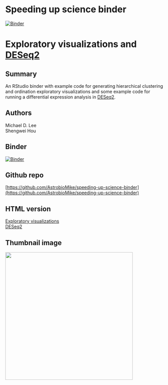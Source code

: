 # Speeding up science binder

[![Binder](https://mybinder.org/badge_logo.svg)](https://mybinder.org/v2/gh/AstrobioMike/speeding-up-science-binder/master?urlpath=rstudio)

#  Exploratory visualizations and [DESeq2](https://bioconductor.org/packages/release/bioc/html/DESeq2.html)

## Summary
An RStudio binder with example code for generating hierarchical clustering and ordination exploratory visualizations and some example code for running a differential expression analysis in [DESeq2](https://bioconductor.org/packages/release/bioc/html/DESeq2.html). 

## Authors
Michael D. Lee  
Shengwei Hou

## Binder
[![Binder](https://mybinder.org/badge_logo.svg)](https://mybinder.org/v2/gh/AstrobioMike/speeding-up-science-binder/master?urlpath=rstudio)

## Github repo
[https://github.com/AstrobioMike/speeding-up-science-binder](https://github.com/AstrobioMike/speeding-up-science-binder)

## HTML version
[Exploratory visualizations](https://github.com/AstrobioMike/speeding-up-science-binder/blob/master/hclust-ord-plot.html)  
[DESeq2](https://github.com/AstrobioMike/speeding-up-science-binder/blob/master/deseq.html)

## Thumbnail image
<img width="400" src="https://github.com/AstrobioMike/AstrobioMike.github.io/blob/master/images/deseq2-MA-thumbnail.png">
